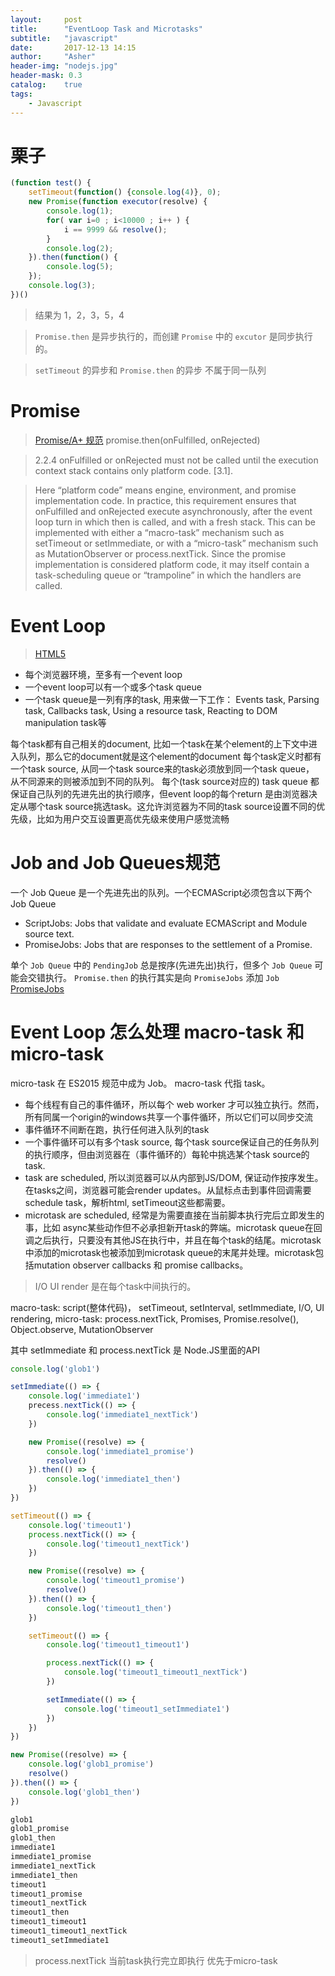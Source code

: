 ```yaml
---
layout:     post
title:      "EventLoop Task and Microtasks"
subtitle:   "javascript"
date:       2017-12-13 14:15
author:     "Asher"
header-img: "nodejs.jpg"
header-mask: 0.3
catalog:    true
tags:
    - Javascript
---
```


# 栗子

```javascript
(function test() {
    setTimeout(function() {console.log(4)}, 0);
    new Promise(function executor(resolve) {
        console.log(1);
        for( var i=0 ; i<10000 ; i++ ) {
            i == 9999 && resolve();
        }
        console.log(2);
    }).then(function() {
        console.log(5);
    });
    console.log(3);
})()
```

> 结果为 1，2，3，5，4

> `Promise.then` 是异步执行的，而创建 `Promise` 中的 `excutor` 是同步执行的。

> `setTimeout` 的异步和 `Promise.then` 的异步 不属于同一队列


# Promise

> [Promise/A+ 规范](https://promisesaplus.com/)
> promise.then(onFulfilled, onRejected)

> 2.2.4 onFulfilled or onRejected must not be called until the execution context stack contains only platform code. [3.1].

> Here “platform code” means engine, environment, and promise implementation code. In practice, this requirement ensures that onFulfilled and onRejected execute asynchronously, after the event loop turn in which then is called, and with a fresh stack. This can be implemented with either a “macro-task” mechanism such as setTimeout or setImmediate, or with a “micro-task” mechanism such as MutationObserver or process.nextTick. Since the promise implementation is considered platform code, it may itself contain a task-scheduling queue or “trampoline” in which the handlers are called.

# Event Loop

> [HTML5](https://www.w3.org/TR/html5/webappapis.html#event-loop)

- 每个浏览器环境，至多有一个event loop
- 一个event loop可以有一个或多个task queue
- 一个task queue是一列有序的task, 用来做一下工作： Events task, Parsing task, Callbacks task, Using a resource task, Reacting to DOM manipulation task等

每个task都有自己相关的document, 比如一个task在某个element的上下文中进入队列，那么它的document就是这个element的document
每个task定义时都有一个task source, 从同一个task source来的task必须放到同一个task queue， 从不同源来的则被添加到不同的队列。
每个(task source对应的) task queue 都保证自己队列的先进先出的执行顺序，但event loop的每个return 是由浏览器决定从哪个task source挑选task。这允许浏览器为不同的task source设置不同的优先级，比如为用户交互设置更高优先级来使用户感觉流畅

# Job and Job Queues规范

一个 Job Queue 是一个先进先出的队列。一个ECMAScript必须包含以下两个Job Queue

- ScriptJobs: Jobs that validate and evaluate ECMAScript and Module source text.
- PromiseJobs: Jobs that are responses to the settlement of a Promise.

单个 `Job Queue` 中的 `PendingJob` 总是按序(先进先出)执行，但多个 `Job Queue` 可能会交错执行。
`Promise.then` 的执行其实是向 `PromiseJobs` 添加 `Job` [PromiseJobs](http://ecma-international.org/ecma-262/6.0/index.html#sec-performpromisethen)

# Event Loop 怎么处理 macro-task 和 micro-task

micro-task 在 ES2015 规范中成为 Job。
macro-task 代指 task。

- 每个线程有自己的事件循环，所以每个 web worker 才可以独立执行。然而，所有同属一个origin的windows共享一个事件循环，所以它们可以同步交流
- 事件循环不间断在跑，执行任何进入队列的task
- 一个事件循环可以有多个task source, 每个task source保证自己的任务队列的执行顺序，但由浏览器在（事件循环的）每轮中挑选某个task source的task.
- task are scheduled, 所以浏览器可以从内部到JS/DOM, 保证动作按序发生。在tasks之间，浏览器可能会render updates。从鼠标点击到事件回调需要schedule task，解析html, setTimeout这些都需要。
- microtask are scheduled, 经常是为需要直接在当前脚本执行完后立即发生的事，比如 async某些动作但不必承担新开task的弊端。microtask queue在回调之后执行，只要没有其他JS在执行中，并且在每个task的结尾。microtask中添加的microtask也被添加到microtask queue的末尾并处理。microtask包括mutation observer callbacks 和 promise callbacks。


> I/O UI render 是在每个task中间执行的。

macro-task: script(整体代码)， setTimeout, setInterval, setImmediate, I/O, UI rendering, 
micro-task: process.nextTick, Promises, Promise.resolve(), Object.observe, MutationObserver

其中 setImmediate 和 process.nextTick 是 Node.JS里面的API



```javascript
console.log('glob1')

setImmediate(() => {
    console.log('immediate1')
    precess.nextTick(() => {
        console.log('immediate1_nextTick')
    })

    new Promise((resolve) => {
        console.log('immediate1_promise')
        resolve()
    }).then(() => {
        console.log('immediate1_then')
    })
})

setTimeout(() => {
    console.log('timeout1')
    process.nextTick(() => {
        console.log('timeout1_nextTick')
    })

    new Promise((resolve) => {
        console.log('timeout1_promise')
        resolve()
    }).then(() => {
        console.log('timeout1_then')
    })

    setTimeout(() => {
        console.log('timeout1_timeout1')

        process.nextTick(() => {
            console.log('timeout1_timeout1_nextTick')
        })

        setImmediate(() => {
            console.log('timeout1_setImmediate1')
        })
    })
})

new Promise((resolve) => {
    console.log('glob1_promise')
    resolve()
}).then(() => {
    console.log('glob1_then')
})

glob1
glob1_promise
glob1_then
immediate1
immediate1_promise
immediate1_nextTick
immediate1_then
timeout1
timeout1_promise
timeout1_nextTick
timeout1_then
timeout1_timeout1
timeout1_timeout1_nextTick
timeout1_setImmediate1
```


> process.nextTick 当前task执行完立即执行 优先于micro-task
